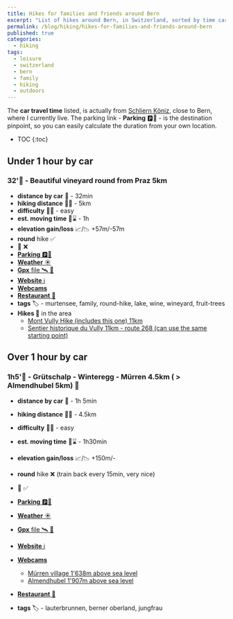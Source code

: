 ```yaml
---
title: Hikes for families and friends around Bern
excerpt: "List of hikes around Bern, in Switzerland, sorted by time car distance"
permalink: /blog/hiking/hikes-for-families-and-friends-around-bern
published: true
categories:
  - hiking
tags:
  - leisure
  - switzerland
  - bern
  - family
  - hiking
  - outdoors
---
```


The **car travel time** listed, is actually from [Schliern Köniz](https://goo.gl/maps/N3tF77yWCCSwj78r6), close to Bern,
where I currently live. The parking link - **Parking** 🅿️📍 - is the destination pinpoint,
so you can easily calculate the duration from your own location. 
 
* TOC
{:toc} 

## **Under 1 hour** by car

### 32'🚗 - Beautiful vineyard round from Praz 5km

- **distance by car** 🚗 - 32min
- **hiking distance** 🥾📏 - 5km
- **difficulty** 💓💦 - easy
- **est. moving time** 🥾⌛ - 1h
- **elevation gain/loss** 📈/📉 +57m/-57m
- **round** hike ✅
- 🚠 ❌
- [**Parking** 🅿️📍](https://goo.gl/maps/BLBwLcCDv7Aw26i56)
- [**Weather** ☀️](https://www.srf.ch/meteo/wetter/Praz/46.9528,7.0974)
- [**Gpx** file 🛰️ 📂](/assets/gps/praz-fribourg-round-vineyard.gpx)
- [**Website** ℹ️](https://muerren.swiss/de/sommer/tracks/gruetschalp-winteregg-muerren-1h30/)
- [**Webcams** ](https://en.swisswebcams.ch/webcam/zoom/1451403794-Wistenlacher-Berg-Vau-de-Cour-14-%280-Lugnorre%29_Weather) <i class="fa fa-video-camera"></i>
- [**Restaurant** 🍴](https://www.bel-air.swiss/page/restaurant-en)
- **tags**  🏷️ - murtensee, family, round-hike, lake, wine, wineyard, fruit-trees
- **Hikes 🥾** in the area
  - [Mont Vully Hike (includes this one) 11km](https://www.fribourgregion.ch/de/regionmurtensee/wanderungen/mont-vully-wanderung/)
  - [Sentier historique du Vully 11km - route 268 (can use the same starting point)](https://www.schweizmobil.ch/de/wanderland/routen/route-0268.html)

## Over 1 hour by car 

### 1h5'🚗 - Grütschalp - Winteregg - Mürren 4.5km ( > Almendhubel 5km) 🥾

- **distance by car** 🚗 - 1h 5min
- **hiking distance** 🥾📏 - 4.5km
- **difficulty** 💓💦 - easy
- **est. moving time** 🥾⌛ - 1h30min
- **elevation gain/loss** 📈/📉 +150m/-
- **round** hike ❌ (train back every 15min, very nice)
- 🚠 ✅ 
- [**Parking** 🅿️📍](https://goo.gl/maps/q11cjuFjjSSF9MHP6)
- [**Weather** ☀️](https://www.srf.ch/meteo/wetter/M%C3%BCrren/46.5600,7.8923)
- [**Gpx** file 🛰️ 📂](/assets/gps/gruetschalp-muerren-lauterbrunnen-walking.gpx)
- [**Website** ℹ️](https://muerren.swiss/de/sommer/tracks/gruetschalp-winteregg-muerren-1h30/)
- [**Webcams** ](https://muerren.swiss/en/summer/planning-and-events/webcams/webcams-muerren/) <i class="fa fa-video-camera"></i>
  - [Mürren village 1'638m above sea level](https://hoteledelweiss.roundshot.com/)
  - [Almendhubel 1'907m above sea level](https://schilthorn.roundshot.com/allmendhubel)

- [**Restaurant** 🍴](https://schilthorn.ch/25/de/Panorama_Restaurant_Allmendhubel)
- **tags**  🏷️ - lauterbrunnen, berner oberland, jungfrau

